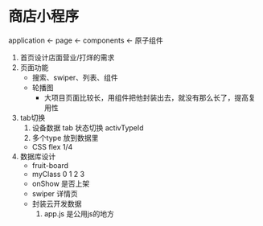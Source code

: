 # 商店小程序
application <- page <- components <- 原子组件
1. 首页设计店面营业/打烊的需求
2. 页面功能
    - 搜索、swiper、列表、组件
    - 轮播图
        - 大项目页面比较长，用组件把他封装出去，就没有那么长了，提高复用性
3. tab切换
    1. 设备数据 tab 状态切换 activTypeId
    2. 多个type 放到数据里
    - CSS flex 1/4
4. 数据库设计
    - fruit-board
    - myClass 0 1 2 3
    - onShow 是否上架
    - swiper 详情页
    - 封装云开发数据
        1. app.js 是公用js的地方